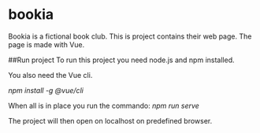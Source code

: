 # bookia

Bookia is a fictional book club. This is project contains their web page.
The page is made with Vue.

##Run project
To run this project you need node.js and npm installed. 

You also need the Vue cli.

*npm install -g @vue/cli*

When all is in place you run the commando:
*npm run serve*

The project will then open on localhost on predefined browser.
